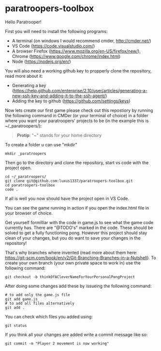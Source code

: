 # paratroopers-toolbox
Hello Paratrooper!

First you will need to install the following programs:
* A terminal (on windows I would recommend cmder, http://cmder.net/)
* VS Code (https://code.visualstudio.com/)
* A browser Firefox (https://www.mozilla.org/en-US/firefox/new/), Chrome (https://www.google.com/chrome/index.html)
* Node (https://nodejs.org/en/)

You will also need a working github key to propperly clone the repository, read more about it:
* Generating a key (https://help.github.com/enterprise/2.10/user/articles/generating-a-new-ssh-key-and-adding-it-to-the-ssh-agent/)
* Adding the key to github (https://github.com/settings/keys)

Now lets create our first game please check out this repostiory by running the following command in CMDer (or your terminal of choice) in a folder where you want your paratroopers' projects to be (in the example this is ~/_paratroopers/):

> __Protip__: "~" stands for your home directory


To create a folder u can use "mkdir"
```
mkdir _paratroopers
```
Then go to the directory and clone the repository, start vs code with the project open.

```
cd ~/_paratroopers/
git clone git@github.com:luxus1337/paratroopers-toolbox.git
cd paratroopers-toolbox
code .
```
If all is well you now should have the project open in VS Code. 

You can see the game running in action if you open the index.html file in your browser of choice.

Get yourself formilliar with the code in game.js to see what the game code currently has. There are "@TODO's" marked in the code. These should be solved to get a fully functioning pong. However this project should stay clean of your changes, but you do want to save your changes in the repository!

That's why branches where invented (read more about them here: https://git-scm.com/book/en/v2/Git-Branching-Branches-in-a-Nutshell). To create your own branch (your own private space to work in) use the following command:
```
git checkout -b thinkOfACleverNameForYourPersonalPongProject
```
After doing some changes add these by issueing the following command:
```
# to add only the game.js file
git add game.js
# to add all files alternatively
git add .
```
You can check which files you added using:
```
git status
```
If you think all your changes are added write a commit message like so:
```
git commit -m "Player 2 movement is now working"
```



